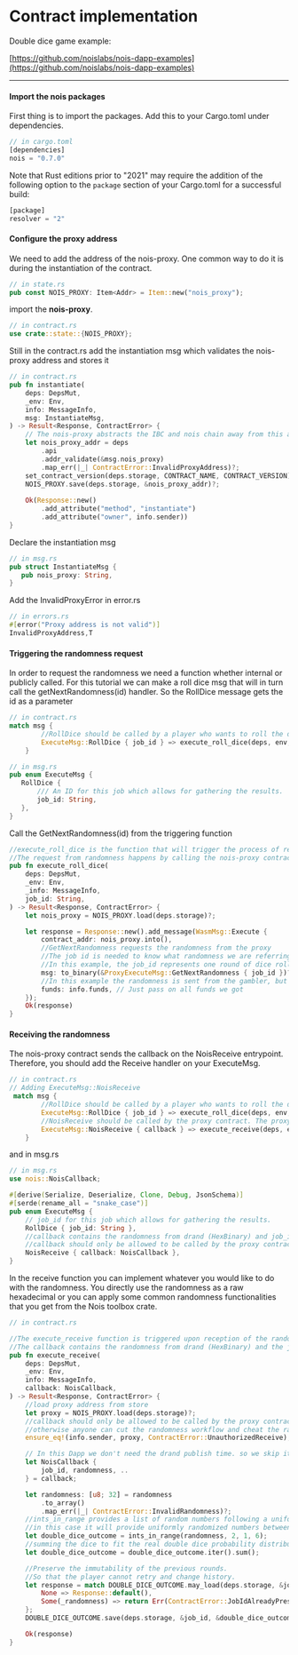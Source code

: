# Contract implementation

Double dice game example:

[https://github.com/noislabs/nois-dapp-examples](https://github.com/noislabs/nois-dapp-examples)

---

#### Import the nois packages

First thing is to import the packages. Add this to your Cargo.toml under
dependencies.

```rust
// in cargo.toml
[dependencies]
nois = "0.7.0"
```

Note that Rust editions prior to "2021" may require the addition of the
following option to the `package` section of your Cargo.toml for a successful
build:

```rust
[package]
resolver = "2"
```

#### Configure the proxy address

We need to add the address of the nois-proxy. One common way to do it is during
the instantiation of the contract.

```rust
// in state.rs
pub const NOIS_PROXY: Item<Addr> = Item::new("nois_proxy");
```

import the **nois-proxy**.

```rust
// in contract.rs
use crate::state::{NOIS_PROXY};
```

Still in the contract.rs add the instantiation msg which validates the
nois-proxy address and stores it

```rust
// in contract.rs
pub fn instantiate(
    deps: DepsMut,
    _env: Env,
    info: MessageInfo,
    msg: InstantiateMsg,
) -> Result<Response, ContractError> {
    // The nois-proxy abstracts the IBC and nois chain away from this application
    let nois_proxy_addr = deps
        .api
        .addr_validate(&msg.nois_proxy)
        .map_err(|_| ContractError::InvalidProxyAddress)?;
    set_contract_version(deps.storage, CONTRACT_NAME, CONTRACT_VERSION)?;
    NOIS_PROXY.save(deps.storage, &nois_proxy_addr)?;
​
    Ok(Response::new()
        .add_attribute("method", "instantiate")
        .add_attribute("owner", info.sender))
}
```

Declare the instantiation msg

```rust
// in msg.rs
pub struct InstantiateMsg {
   pub nois_proxy: String,
}
```

Add the InvalidProxyError in error.rs

```rust
// in errors.rs
#[error("Proxy address is not valid")]
InvalidProxyAddress,T
```

#### Triggering the randomness request

In order to request the randomness we need a function whether internal or
publicly called. For this tutorial we can make a roll dice msg that will in turn
call the getNextRandomness(id) handler. So the RollDice message gets the id as a
parameter

```rust
// in contract.rs
match msg {
        //RollDice should be called by a player who wants to roll the dice
        ExecuteMsg::RollDice { job_id } => execute_roll_dice(deps, env, info, job_id),
    }
```

```rust
// in msg.rs
pub enum ExecuteMsg {
   RollDice {
       /// An ID for this job which allows for gathering the results.
       job_id: String,
   },
}
```

Call the GetNextRandomness(id) from the triggering function

```rust
//execute_roll_dice is the function that will trigger the process of requesting randomness.
//The request from randomness happens by calling the nois-proxy contract
pub fn execute_roll_dice(
    deps: DepsMut,
    _env: Env,
    _info: MessageInfo,
    job_id: String,
) -> Result<Response, ContractError> {
    let nois_proxy = NOIS_PROXY.load(deps.storage)?;

    let response = Response::new().add_message(WasmMsg::Execute {
        contract_addr: nois_proxy.into(),
        //GetNextRandomness requests the randomness from the proxy
        //The job id is needed to know what randomness we are referring to upon reception in the callback
        //In this example, the job_id represents one round of dice rolling.
        msg: to_binary(&ProxyExecuteMsg::GetNextRandomness { job_id })?,
        //In this example the randomness is sent from the gambler, but you may also send the funds from the contract balance
        funds: info.funds, // Just pass on all funds we got
    });
    Ok(response)
}
```

#### Receiving the randomness

The nois-proxy contract sends the callback on the NoisReceive entrypoint.
Therefore, you should add the Receive handler on your ExecuteMsg.

```rust
// in contract.rs
// Adding ExecuteMsg::NoisReceive
 match msg {
        //RollDice should be called by a player who wants to roll the dice
        ExecuteMsg::RollDice { job_id } => execute_roll_dice(deps, env, info, job_id),
        //NoisReceive should be called by the proxy contract. The proxy is forwarding the randomness from the nois chain to this contract.
        ExecuteMsg::NoisReceive { callback } => execute_receive(deps, env, info, callback),
    }
```

and in msg.rs

```rust
// in msg.rs
use nois::NoisCallback;

#[derive(Serialize, Deserialize, Clone, Debug, JsonSchema)]
#[serde(rename_all = "snake_case")]
pub enum ExecuteMsg {
    // job_id for this job which allows for gathering the results.
    RollDice { job_id: String },
    //callback contains the randomness from drand (HexBinary) and job_id
    //callback should only be allowed to be called by the proxy contract
    NoisReceive { callback: NoisCallback },
}
```

In the receive function you can implement whatever you would like to do with the
randomness. You directly use the randomness as a raw hexadecimal or you can
apply some common randomness functionalities that you get from the Nois toolbox
crate.

```rust
// in contract.rs

//The execute_receive function is triggered upon reception of the randomness from the proxy contract
//The callback contains the randomness from drand (HexBinary) and the job_id
pub fn execute_receive(
    deps: DepsMut,
    _env: Env,
    info: MessageInfo,
    callback: NoisCallback,
) -> Result<Response, ContractError> {
    //load proxy address from store
    let proxy = NOIS_PROXY.load(deps.storage)?;
    //callback should only be allowed to be called by the proxy contract
    //otherwise anyone can cut the randomness workflow and cheat the randomness by sending the randomness directly to this contract
    ensure_eq!(info.sender, proxy, ContractError::UnauthorizedReceive);

    // In this Dapp we don't need the drand publish time. so we skip it with ..
    let NoisCallback {
        job_id, randomness, ..
    } = callback;

    let randomness: [u8; 32] = randomness
        .to_array()
        .map_err(|_| ContractError::InvalidRandomness)?;
    //ints_in_range provides a list of random numbers following a uniform distribution within a range.
    //in this case it will provide uniformly randomized numbers between 1 and 6
    let double_dice_outcome = ints_in_range(randomness, 2, 1, 6);
    //summing the dice to fit the real double dice probability distribution from 2 to 12
    let double_dice_outcome = double_dice_outcome.iter().sum();

    //Preserve the immutability of the previous rounds.
    //So that the player cannot retry and change history.
    let response = match DOUBLE_DICE_OUTCOME.may_load(deps.storage, &job_id)? {
        None => Response::default(),
        Some(_randomness) => return Err(ContractError::JobIdAlreadyPresent),
    };
    DOUBLE_DICE_OUTCOME.save(deps.storage, &job_id, &double_dice_outcome)?;

    Ok(response)
}
```
